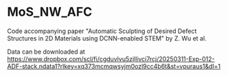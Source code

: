 # MoS_NW_AFC
Code accompanying paper "Automatic Sculpting of Desired Defect Structures in 2D Materials using DCNN-enabled STEM" by Z. Wu et al.

Data can be downloaded at https://www.dropbox.com/scl/fi/cgduvlvu5zjllivci7rcj/20250311-Exp-012-ADF-stack.ndata1?rlkey=xq373mcmqwsyjm0ozl9cc4b6t&st=vpuraus1&dl=1
